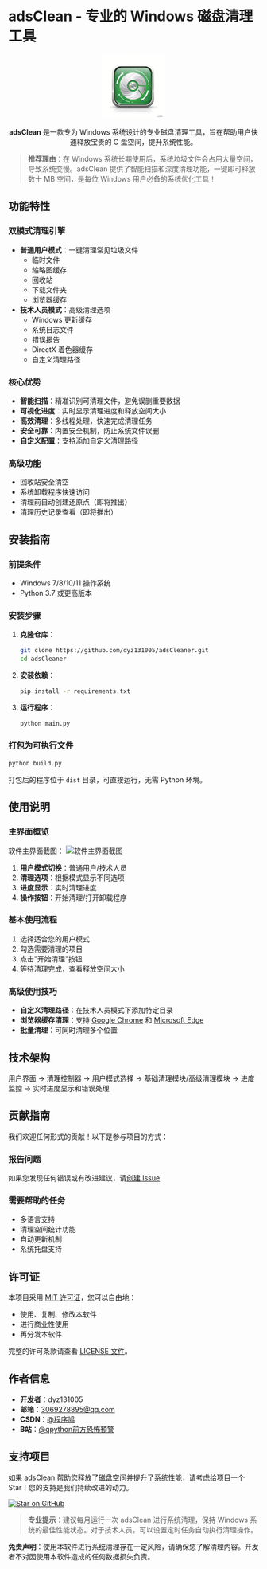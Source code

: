 # adsClean - 专业的 Windows 磁盘清理工具

<div align="center">
  <img src="pkk.ico" alt="应用图标" width="128" height="128">
  
  **adsClean** 是一款专为 Windows 系统设计的专业磁盘清理工具，旨在帮助用户快速释放宝贵的 C 盘空间，提升系统性能。
</div>

> **推荐理由**：在 Windows 系统长期使用后，系统垃圾文件会占用大量空间，导致系统变慢。adsClean 提供了智能扫描和深度清理功能，一键即可释放数十 MB 空间，是每位 Windows 用户必备的系统优化工具！

## 功能特性

### 双模式清理引擎
- **普通用户模式**：一键清理常见垃圾文件
  - 临时文件
  - 缩略图缓存
  - 回收站
  - 下载文件夹
  - 浏览器缓存
- **技术人员模式**：高级清理选项
  - Windows 更新缓存
  - 系统日志文件
  - 错误报告
  - DirectX 着色器缓存
  - 自定义清理路径

### 核心优势
- **智能扫描**：精准识别可清理文件，避免误删重要数据
- **可视化进度**：实时显示清理进度和释放空间大小
- **高效清理**：多线程处理，快速完成清理任务
- **安全可靠**：内置安全机制，防止系统文件误删
- **自定义配置**：支持添加自定义清理路径

### 高级功能
- 回收站安全清空
- 系统卸载程序快速访问
- 清理前自动创建还原点（即将推出）
- 清理历史记录查看（即将推出）

## 安装指南

### 前提条件
- Windows 7/8/10/11 操作系统
- Python 3.7 或更高版本

### 安装步骤

1. **克隆仓库**：
   ```bash
   git clone https://github.com/dyz131005/adsCleaner.git
   cd adsCleaner
   ```

2. **安装依赖**：
   ```bash
   pip install -r requirements.txt
   ```

3. **运行程序**：
   ```bash
   python main.py
   ```

### 打包为可执行文件
```bash
python build.py
```
打包后的程序位于 `dist` 目录，可直接运行，无需 Python 环境。

## 使用说明

### 主界面概览
软件主界面截图：
![软件主界面截图](https://i-blog.csdnimg.cn/direct/a444e12ce0134079911206a12a327659.png)

1. **用户模式切换**：普通用户/技术人员
2. **清理选项**：根据模式显示不同选项
3. **进度显示**：实时清理进度
4. **操作按钮**：开始清理/打开卸载程序

### 基本使用流程
1. 选择适合您的用户模式
2. 勾选需要清理的项目
3. 点击"开始清理"按钮
4. 等待清理完成，查看释放空间大小

### 高级使用技巧
- **自定义清理路径**：在技术人员模式下添加特定目录
- **浏览器缓存清理**：支持 [Google Chrome](https://www.google.com/chrome/) 和 [Microsoft Edge](https://www.microsoft.com/edge)
- **批量清理**：可同时清理多个位置

## 技术架构
用户界面 → 清理控制器 → 用户模式选择 → 基础清理模块/高级清理模块 → 进度监控 → 实时进度显示和错误处理

## 贡献指南
我们欢迎任何形式的贡献！以下是参与项目的方式：

### 报告问题
如果您发现任何错误或有改进建议，请[创建 Issue](https://github.com/dyz131005/adsCleaner/issues)

### 需要帮助的任务
- 多语言支持
- 清理空间统计功能
- 自动更新机制
- 系统托盘支持

## 许可证
本项目采用 [MIT 许可证](https://opensource.org/licenses/MIT)，您可以自由地：
- 使用、复制、修改本软件
- 进行商业性使用
- 再分发本软件

完整的许可条款请查看 [LICENSE 文件](LICENSE)。

## 作者信息
- **开发者**：dyz131005
- **邮箱**：3069278895@qq.com
- **CSDN**：[@程序鸠](https://blog.csdn.net/2401_86167897?spm=1000.2115.3001.5343)
- **B站**：[@qpython前方恐怖预警](https://space.bilibili.com/3546716410218699?spm_id_from=333.1007.0.0)

## 支持项目
如果 adsClean 帮助您释放了磁盘空间并提升了系统性能，请考虑给项目一个 Star！您的支持是我们持续改进的动力。

[![Star on GitHub](https://img.shields.io/github/stars/dyz131005/adsCleaner?style=social)](https://github.com/dyz131005/adsCleaner/stargazers)

> **专业提示**：建议每月运行一次 adsClean 进行系统清理，保持 Windows 系统的最佳性能状态。对于技术人员，可以设置定时任务自动执行清理操作。

**免责声明**：使用本软件进行系统清理存在一定风险，请确保您了解清理内容。开发者不对因使用本软件造成的任何数据损失负责。
